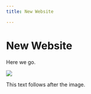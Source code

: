 ```yaml
---
title: New Website

---
```

# New Website

Here we go.

![](/images/icon.png)

This text follows after the image.